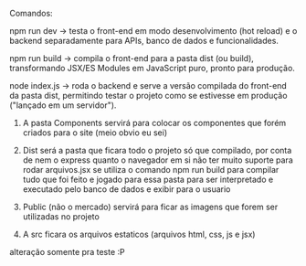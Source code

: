 Comandos:

npm run dev → testa o front-end em modo desenvolvimento (hot reload) e o backend separadamente para APIs, banco de dados e funcionalidades.

npm run build → compila o front-end para a pasta dist (ou build), transformando JSX/ES Modules em JavaScript puro, pronto para produção.

node index.js → roda o backend e serve a versão compilada do front-end da pasta dist, permitindo testar o projeto como se estivesse em produção ("lançado em um servidor").

1. A pasta Components servirá para colocar os componentes que forém criados para o site (meio obvio eu sei)

2. Dist será a pasta que ficara todo o projeto só que compilado, por conta de nem o express quanto o navegador em si não ter muito suporte para rodar arquivos.jsx se utiliza o comando npm run build para compilar tudo que foi feito e jogado para essa pasta para ser interpretado e executado pelo banco de dados e exibir para o usuario

3. Public (não o mercado) servirá para ficar as imagens que forem ser utilizadas no projeto

4. A src ficara os arquivos estaticos (arquivos html, css, js e jsx)

alteração somente pra teste :P

